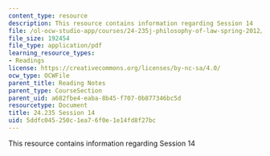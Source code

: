 ```yaml
---
content_type: resource
description: This resource contains information regarding Session 14
file: /ol-ocw-studio-app/courses/24-235j-philosophy-of-law-spring-2012/5ddfc045250c1ea76f0e1e14fd8f27bc_MIT24_235JS12_Session14.pdf
file_size: 192454
file_type: application/pdf
learning_resource_types:
- Readings
license: https://creativecommons.org/licenses/by-nc-sa/4.0/
ocw_type: OCWFile
parent_title: Reading Notes
parent_type: CourseSection
parent_uid: a682fbe4-eaba-8b45-f707-0b877346bc5d
resourcetype: Document
title: 24.235 Session 14
uid: 5ddfc045-250c-1ea7-6f0e-1e14fd8f27bc
---
```

This resource contains information regarding Session 14